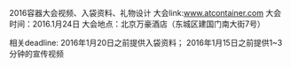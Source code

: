 
2016容器大会视频、入袋资料、礼物设计
大会link:www.atcontainer.com
大会时间：2016.1月24日
大会地点：北京万豪酒店（东城区建国门南大街7号）

相关deadline:
2016年1月20日之前提供入袋资料；
2016年1月15日之前提供1~3分钟的宣传视频


